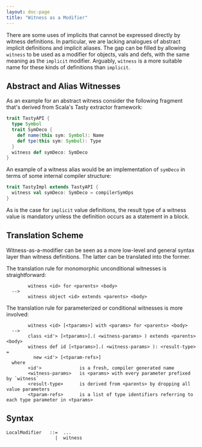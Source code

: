 ```yaml
---
layout: doc-page
title: "Witness as a Modifier"
---
```


There are some uses of implicits that cannot be expressed directly by witness definitions. In particular, we are lacking analogues of abstract implicit definitions and implicit aliases. The gap can be filled by allowing `witness` to be used as a modifier for objects, vals and defs, with the same meaning as the `implicit` modifier. Arguably, `witness` is a more suitable name for these kinds of definitions than `implicit`.

## Abstract and Alias Witnesses

As an example for an abstract witness consider the following fragment that's derived from Scala's Tasty extractor framework:
```scala
trait TastyAPI {
  type Symbol
  trait SymDeco {
    def name(this sym: Symbol): Name
    def tpe(this sym: Symbol): Type
  }
  witness def symDeco: SymDeco
}
```
An example of a witness alias would be an implementation of `symDeco` in terms of some internal compiler structure:
```scala
trait TastyImpl extends TastyAPI {
  witness val symDeco: SymDeco = compilerSymOps
}
```
As is the case for `implicit` value definitions, the result type of a witness value is mandatory unless the definition occurs as a statement in a block.

## Translation Scheme

Witness-as-a-modifier can be seen as a more low-level and general syntax layer than witness definitions. The latter can be translated into the former.

The translation rule for monomorphic unconditional witnesses is straightforward:
```
        witness <id> for <parents> <body>
  -->
        witness object <id> extends <parents> <body>
```
The translation rule for parameterized or conditional witnesses is more involved:
```
        witness <id> [<tparams>] with <params> for <parents> <body>
  -->
        class <id'> [<tparams>].( <witness-params> ) extends <parents> <body>
        witness def id [<tparams>].( <witness-params> ): <result-type> =
          new <id'> [<tparam-refs>]
  where
        <id'>              is a fresh, compiler generated name
        <witness-params>   is <params> with every parameter prefixed by `witness`
        <result-type>      is derived from <parents> by dropping all value parameters
        <tparam-refs>      is a list of type identifiers referring to each type parameter in <tparams>
```

## Syntax

```
LocalModifier   ::=  ...
                  |  witness
```